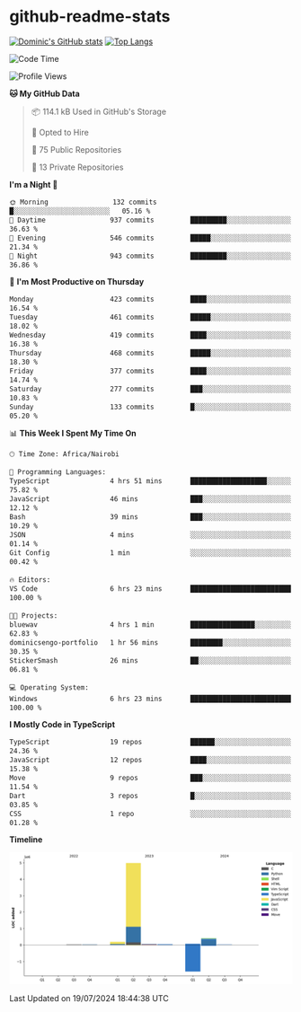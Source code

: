 # github-readme-stats
[![Dominic's GitHub stats](https://github-readme-stats.vercel.app/api?username=Domengo&show_icons=true)](https://github.com/anuraghazra/github-readme-stats)
[![Top Langs](https://github-readme-stats.vercel.app/api/top-langs/?username=Domengo&show_icons=true)](https://github.com/Domengo/github-readme-stats)

<!--START_SECTION:waka-->
![Code Time](http://img.shields.io/badge/Code%20Time-775%20hrs%2044%20mins-blue)

![Profile Views](http://img.shields.io/badge/Profile%20Views-0-blue)

**🐱 My GitHub Data** 

> 📦 114.1 kB Used in GitHub's Storage 
 > 
> 💼 Opted to Hire
 > 
> 📜 75 Public Repositories 
 > 
> 🔑 13 Private Repositories 
 > 
**I'm a Night 🦉** 

```text
🌞 Morning                132 commits         █░░░░░░░░░░░░░░░░░░░░░░░░   05.16 % 
🌆 Daytime                937 commits         █████████░░░░░░░░░░░░░░░░   36.63 % 
🌃 Evening                546 commits         █████░░░░░░░░░░░░░░░░░░░░   21.34 % 
🌙 Night                  943 commits         █████████░░░░░░░░░░░░░░░░   36.86 % 
```
📅 **I'm Most Productive on Thursday** 

```text
Monday                   423 commits         ████░░░░░░░░░░░░░░░░░░░░░   16.54 % 
Tuesday                  461 commits         █████░░░░░░░░░░░░░░░░░░░░   18.02 % 
Wednesday                419 commits         ████░░░░░░░░░░░░░░░░░░░░░   16.38 % 
Thursday                 468 commits         █████░░░░░░░░░░░░░░░░░░░░   18.30 % 
Friday                   377 commits         ████░░░░░░░░░░░░░░░░░░░░░   14.74 % 
Saturday                 277 commits         ███░░░░░░░░░░░░░░░░░░░░░░   10.83 % 
Sunday                   133 commits         █░░░░░░░░░░░░░░░░░░░░░░░░   05.20 % 
```


📊 **This Week I Spent My Time On** 

```text
🕑︎ Time Zone: Africa/Nairobi

💬 Programming Languages: 
TypeScript               4 hrs 51 mins       ███████████████████░░░░░░   75.82 % 
JavaScript               46 mins             ███░░░░░░░░░░░░░░░░░░░░░░   12.12 % 
Bash                     39 mins             ███░░░░░░░░░░░░░░░░░░░░░░   10.29 % 
JSON                     4 mins              ░░░░░░░░░░░░░░░░░░░░░░░░░   01.14 % 
Git Config               1 min               ░░░░░░░░░░░░░░░░░░░░░░░░░   00.42 % 

🔥 Editors: 
VS Code                  6 hrs 23 mins       █████████████████████████   100.00 % 

🐱‍💻 Projects: 
bluewav                  4 hrs 1 min         ████████████████░░░░░░░░░   62.83 % 
dominicsengo-portfolio   1 hr 56 mins        ████████░░░░░░░░░░░░░░░░░   30.35 % 
StickerSmash             26 mins             ██░░░░░░░░░░░░░░░░░░░░░░░   06.81 % 

💻 Operating System: 
Windows                  6 hrs 23 mins       █████████████████████████   100.00 % 
```

**I Mostly Code in TypeScript** 

```text
TypeScript               19 repos            ██████░░░░░░░░░░░░░░░░░░░   24.36 % 
JavaScript               12 repos            ████░░░░░░░░░░░░░░░░░░░░░   15.38 % 
Move                     9 repos             ███░░░░░░░░░░░░░░░░░░░░░░   11.54 % 
Dart                     3 repos             █░░░░░░░░░░░░░░░░░░░░░░░░   03.85 % 
CSS                      1 repo              ░░░░░░░░░░░░░░░░░░░░░░░░░   01.28 % 
```



**Timeline**

![Lines of Code chart](https://raw.githubusercontent.com/Domengo/Domengo/main/assets/bar_graph.png)


 Last Updated on 19/07/2024 18:44:38 UTC
<!--END_SECTION:waka-->


